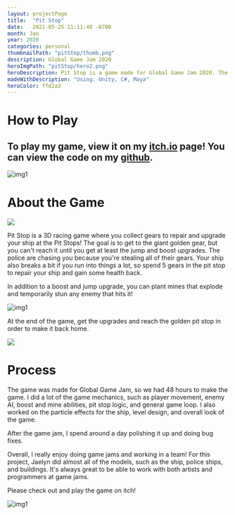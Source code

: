 ```yaml
---
layout: projectPage
title:  "Pit Stop"
date:   2021-05-25 11:11:48 -0700
month: Jan
year: 2020
categories: personal
thumbnailPath: "pitStop/thumb.png"
description: Global Game Jam 2020
heroImgPath: "pitStop/hero2.png"
heroDescription: Pit Stop is a game made for Global Game Jam 2020. The theme of the jam was repair, so in our game, you play as a ship that crashed on a random planet who has to repair and upgrade their ship in order to make it back home. The game was made by  Fiona Soetrisno, Jaelyn Domingo, John Manard III, and Tian Wong.
madeWithDescription: "Using: Unity, C#, Maya"
heroColor: ffd2a3
---
```

# How to Play
## To play my game, view it on my [itch.io][itch-link] page! You can view the code on my [github][github-link].

![img1](../../../../assets/images/projects/pitStop/chase2.png)

# About the Game

<div class="gif">
  <img src="https://media.giphy.com/media/ge1rUaUMba6PFUVTie/giphy.gif">
</div>



<!-- ![My helpful screenshot](https://media.giphy.com/media/WVG6qZNBkO5qP2a4ao/giphy.gif) -->

Pit Stop is a 3D racing game where you collect gears to repair and upgrade your ship at the Pit Stops! The goal is to get to the giant golden gear, but you can't reach it until you get at least the jump and boost upgrades. The police are chasing you because you're stealing all of their gears. Your ship also breaks a bit if you run into things a lot, so spend 5 gears in the pit stop to repair your ship and gain some health back.

In addition to a boost and jump upgrade, you can plant mines that explode and temporarily stun any enemy that hits it!



<!-- <video width="320" height="240" controls>
  <source src="../../../../../website-portfolio2020/assets/images/projects/polyChicken/lvl1.mp4" type="video/mp4">
</video>



<img src="../../../../assets/images/projects/polyChicken/level2.png">
<iframe width="100%" height="auto" src="http://www.youtube.com/embed/dQw4w9WgXcQ" frameborder="0" allowfullscreen></iframe> -->

![img1](../../../../assets/images/projects/pitStop/pitstop2.png)

At the end of the game, get the upgrades and reach the golden pit stop in order to make it back home.


<div class="gif">
  <img src="https://media.giphy.com/media/kBSUA7XiWg4Oaxj6Ek/giphy.gif">
</div>

# Process

The game was made for Global Game Jam, so we had 48 hours to make the game. I did a lot of the game mechanics, such as player movement, enemy AI, boost and mine abilities, pit stop logic, and general game loop. I also worked on the particle effects for the ship, level design, and overall look of the game.

After the game jam, I spend around a day polishing it up and doing bug fixes.

Overall, I really enjoy doing game jams and working in a team! For this project, Jaelyn did almost all of the models, such as the ship, police ships, and buildings. It's always great to be able to work with both artists and programmers at game jams.

Please check out and play the game on itch!

![img1](../../../../assets/images/projects/pitStop/ending-crop.png)



[jekyll-docs]: https://jekyllrb.com/docs/home
[jekyll-gh]:   https://github.com/jekyll/jekyll
[jekyll-talk]: https://talk.jekyllrb.com/
[itch-link]: https://faliona6.itch.io/pit-stop
[github-link]:https://github.com/faliona6
